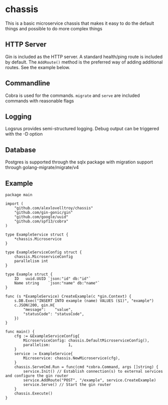 # chassis

This is a basic microservice chassis that makes it easy to do the default things and possible to do more complex things

## HTTP Server

Gin is included as the HTTP server.  A standard health/ping route is included by default.  The `AddRoute()` method is the preferred way of adding additional routes.  See the example below.

## Commandline

Cobra is used for the commands.  `migrate` and `serve` are included commands with reasonable flags

## Logging

Logsrus provides semi-structured logging.  Debug output can be triggered with the -D option

## Database

Postgres is supported through the sqlx package with migration support through golang-migrate/migrate/v4

## Example
```
package main

import (
	"github.com/alexlovelltroy/chassis"
	"github.com/gin-gonic/gin"
	"github.com/google/uuid"
	"github.com/spf13/cobra"
)

type ExampleService struct {
	*chassis.Microservice
}

type ExampleServiceConfig struct {
	chassis.MicroserviceConfig
	parallelism int
}

type Example struct {
	ID   uuid.UUID `json:"id" db:"id"`
	Name string    `json:"name" db:"name"`
}

func (s *ExampleService) CreateExample(c *gin.Context) {
	s.DB.Exec("INSERT INTO example (name) VALUES ($1)", "example")
	c.JSON(200, gin.H{
		"message":    "value",
		"statusCode": "statusCode",
	})
}

func main() {
	cfg := &ExampleServiceConfig{
		MicroserviceConfig: chassis.DefaultMicroserviceConfig(),
		parallelism:        1,
	}
	service := ExampleService{
		Microservice: chassis.NewMicroservice(cfg),
	}
	chassis.ServeCmd.Run = func(cmd *cobra.Command, args []string) {
		service.Init() // Establish connection(s) to external services and configure the gin router
		service.AddRoute("POST", "/example", service.CreateExample)
		service.Serve() // Start the gin router
	}
	chassis.Execute()
}
```
